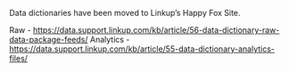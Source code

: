 Data dictionaries have been moved to Linkup’s Happy Fox Site.

Raw -  https://data.support.linkup.com/kb/article/56-data-dictionary-raw-data-package-feeds/
Analytics - https://data.support.linkup.com/kb/article/55-data-dictionary-analytics-files/
